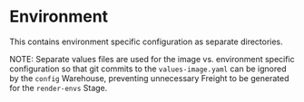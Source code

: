 # Environment

This contains environment specific configuration as separate directories.

NOTE: Separate values files are used for the image vs. environment specific configuration
so that git commits to the `values-image.yaml` can be ignored by the `config` Warehouse,
preventing unnecessary Freight to be generated for the `render-envs` Stage.
